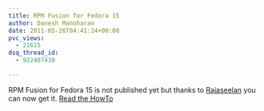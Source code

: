 ```yaml
---
title: RPM Fusion for Fedora 15
author: Danesh Manoharan
date: 2011-05-26T04:41:24+00:00
pvc_views:
  - 21615
dsq_thread_id:
  - 922407430

---
```

RPM Fusion for Fedora 15 is not published yet but thanks to [Rajaseelan][1] you can now get it. [Read the HowTo][1]

 [1]: http://rajaseelan.com/2011/05/26/rpm-fusion-for-fedora-15/